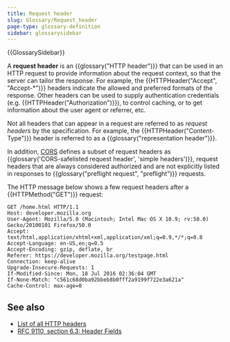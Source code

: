 ```yaml
---
title: Request header
slug: Glossary/Request_header
page-type: glossary-definition
sidebar: glossarysidebar
---
```


{{GlossarySidebar}}

A **request header** is an {{glossary("HTTP header")}} that can be used in an HTTP request to provide information about the request context, so that the server can tailor the response. For example, the {{HTTPHeader("Accept", "Accept-*")}} headers indicate the allowed and preferred formats of the response. Other headers can be used to supply authentication credentials (e.g. {{HTTPHeader("Authorization")}}), to control caching, or to get information about the user agent or referrer, etc.

Not all headers that can appear in a request are referred to as _request headers_ by the specification. For example, the {{HTTPHeader("Content-Type")}} header is referred to as a {{glossary("representation header")}}.

In addition, [CORS](/en-US/docs/Glossary/CORS) defines a subset of request headers as {{glossary('CORS-safelisted request header', 'simple headers')}}, request headers that are always considered authorized and are not explicitly listed in responses to {{glossary("preflight request", "preflight")}} requests.

The HTTP message below shows a few request headers after a {{HTTPMethod("GET")}} request:

```http
GET /home.html HTTP/1.1
Host: developer.mozilla.org
User-Agent: Mozilla/5.0 (Macintosh; Intel Mac OS X 10.9; rv:50.0) Gecko/20100101 Firefox/50.0
Accept: text/html,application/xhtml+xml,application/xml;q=0.9,*/*;q=0.8
Accept-Language: en-US,en;q=0.5
Accept-Encoding: gzip, deflate, br
Referer: https://developer.mozilla.org/testpage.html
Connection: keep-alive
Upgrade-Insecure-Requests: 1
If-Modified-Since: Mon, 18 Jul 2016 02:36:04 GMT
If-None-Match: "c561c68d0ba92bbeb8b0fff2a9199f722e3a621a"
Cache-Control: max-age=0
```

## See also

- [List of all HTTP headers](/en-US/docs/Web/HTTP/Headers)
- [RFC 9110, section 6.3: Header Fields](https://httpwg.org/specs/rfc9110.html#header.fields)
